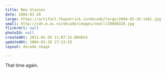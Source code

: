 ```yaml
---
title: New Glasses
date: 2004-03-26
large: https://artifact.thepatrick.io/decade/large/2004-03-26-1481.jpg
small: http://cdn.m.ac.nz/decade/images/small/20040326.jpg
flickrUrl: null
photoId: null
createdAt: 2011-01-30 11:07:15.084824
updatedAt: 2004-03-28 17:13:25
layout: decade-image

---
```

That time again.
